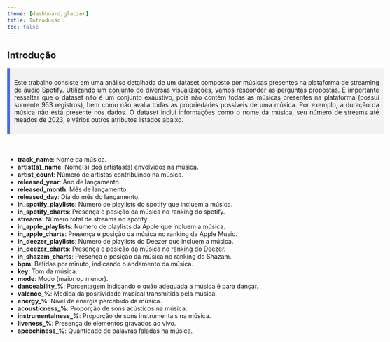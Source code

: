 ```yaml
---
theme: [dashboard,glacier]
title: Introdução
toc: false
---
```

<style> body, div, p, li, ol, h1 { max-width: none; } </style>

## Introdução
<div style="background-color: #f2f2f2; border-left: 6px solid royalblue; padding: 10px; margin-bottom:50px">
    <p style="text-align: justify;">   
    Este trabalho consiste em uma análise detalhada de um dataset composto por músicas presentes na plataforma de streaming de áudio Spotify. Utilizando um conjunto de diversas visualizações, vamos responder às perguntas propostas. É importante ressaltar que o dataset não é um conjunto exaustivo, pois não contém todas as músicas presentes na plataforma (possui somente 953 registros), bem como não avalia todas as propriedades possíveis de uma música. Por exemplo, a duração da música não está presente nos dados. O dataset inclui informações como o nome da música, seu número de streams até meados de 2023, e vários outros atributos listados abaixo. 
    </p>
</div>

- **track_name**: Nome da música.
- **artist(s)_name**: Nome(s) dos artistas(s) envolvidos na música.
- **artist_count**: Número de artistas contribuindo na música.
- **released_year**: Ano de lançamento.
- **released_month**: Mês de lançamento.
- **released_day**: Dia do mês do lançamento.
- **in_spotify_playlists**: Número de playlists do spotify que incluem a  música.
- **in_spotify_charts**: Presença e posição da música no ranking do spotify.
- **streams**: Número total de streams no spotify.
- **in_apple_playlists**: Número de playlists da Apple que incluem a  música.
- **in_apple_charts**: Presença e posição da música no ranking da Apple Music.
- **in_deezer_playlists**: Número de playlists do Deezer que incluem a  música.
- **in_deezer_charts**: Presença e posição da música no ranking do Deezer.
- **in_shazam_charts**: Presença e posição da música no ranking do Shazam.
- **bpm**: Batidas por minuto, indicando o andamento da música.
- **key**: Tom da música.
- **mode**: Modo (maior ou menor).
- **danceability_%**: Porcentagem indicando o quão adequada a música é para dançar.
- **valence_%**: Medida da positividade musical transmitida pela música.
- **energy_%**: Nível de energia percebido da música.
- **acousticness_%**: Proporção de sons acústicos na música.
- **instrumentalness_%**: Proporção de sons instrumentais na música.
- **liveness_%**: Presença de elementos gravados ao vivo.
- **speechiness_%**: Quantidade de palavras faladas na música.